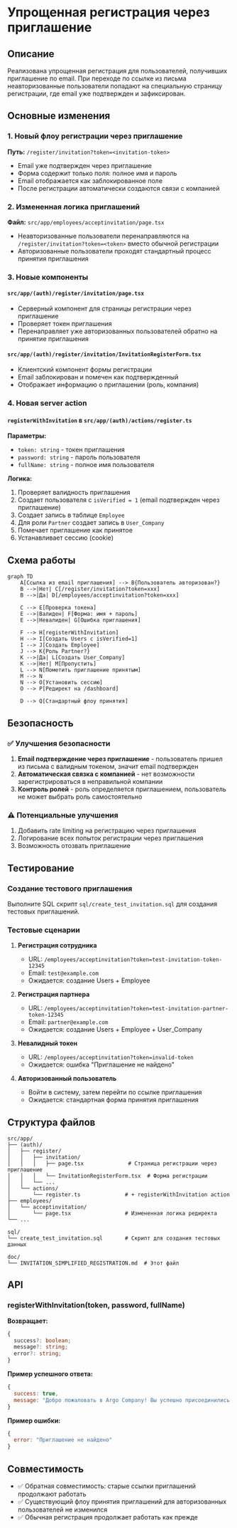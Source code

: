 # Упрощенная регистрация через приглашение

## Описание

Реализована упрощенная регистрация для пользователей, получивших приглашение по email. При переходе по ссылке из письма неавторизованные пользователи попадают на специальную страницу регистрации, где email уже подтвержден и зафиксирован.

## Основные изменения

### 1. Новый флоу регистрации через приглашение

**Путь:** `/register/invitation?token=<invitation-token>`

- Email уже подтвержден через приглашение
- Форма содержит только поля: полное имя и пароль
- Email отображается как заблокированное поле
- После регистрации автоматически создаются связи с компанией

### 2. Измененная логика приглашений

**Файл:** `src/app/employees/acceptinvitation/page.tsx`

- Неавторизованные пользователи перенаправляются на `/register/invitation?token=<token>` вместо обычной регистрации
- Авторизованные пользователи проходят стандартный процесс принятия приглашения

### 3. Новые компоненты

#### `src/app/(auth)/register/invitation/page.tsx`
- Серверный компонент для страницы регистрации через приглашение
- Проверяет токен приглашения
- Перенаправляет уже авторизованных пользователей обратно на принятие приглашения

#### `src/app/(auth)/register/invitation/InvitationRegisterForm.tsx`
- Клиентский компонент формы регистрации
- Email заблокирован и помечен как подтвержденный
- Отображает информацию о приглашении (роль, компания)

### 4. Новая server action

#### `registerWithInvitation` в `src/app/(auth)/actions/register.ts`

**Параметры:**
- `token: string` - токен приглашения
- `password: string` - пароль пользователя
- `fullName: string` - полное имя пользователя

**Логика:**
1. Проверяет валидность приглашения
2. Создает пользователя с `isVerified = 1` (email подтвержден через приглашение)
3. Создает запись в таблице `Employee`
4. Для роли `Partner` создает запись в `User_Company`
5. Помечает приглашение как принятое
6. Устанавливает сессию (cookie)

## Схема работы

```mermaid
graph TD
    A[Ссылка из email приглашения] --> B{Пользователь авторизован?}
    B -->|Нет| C[/register/invitation?token=xxx]
    B -->|Да| D[/employees/acceptinvitation?token=xxx]
    
    C --> E[Проверка токена]
    E -->|Валиден| F[Форма: имя + пароль]
    E -->|Невалиден| G[Ошибка приглашения]
    
    F --> H[registerWithInvitation]
    H --> I[Создать Users с isVerified=1]
    I --> J[Создать Employee]
    J --> K{Роль Partner?}
    K -->|Да| L[Создать User_Company]
    K -->|Нет| M[Пропустить]
    L --> N[Пометить приглашение принятым]
    M --> N
    N --> O[Установить сессию]
    O --> P[Редирект на /dashboard]
    
    D --> Q[Стандартный флоу принятия]
```

## Безопасность

### ✅ Улучшения безопасности
1. **Email подтверждение через приглашение** - пользователь пришел из письма с валидным токеном, значит email подтвержден
2. **Автоматическая связка с компанией** - нет возможности зарегистрироваться в неправильной компании
3. **Контроль ролей** - роль определяется приглашением, пользователь не может выбрать роль самостоятельно

### ⚠️ Потенциальные улучшения
1. Добавить rate limiting на регистрацию через приглашения
2. Логирование всех попыток регистрации через приглашения
3. Возможность отозвать приглашение

## Тестирование

### Создание тестового приглашения
Выполните SQL скрипт `sql/create_test_invitation.sql` для создания тестовых приглашений.

### Тестовые сценарии

1. **Регистрация сотрудника**
   - URL: `/employees/acceptinvitation?token=test-invitation-token-12345`
   - Email: `test@example.com`
   - Ожидается: создание Users + Employee

2. **Регистрация партнера**
   - URL: `/employees/acceptinvitation?token=test-invitation-partner-token-12345`
   - Email: `partner@example.com`
   - Ожидается: создание Users + Employee + User_Company

3. **Невалидный токен**
   - URL: `/employees/acceptinvitation?token=invalid-token`
   - Ожидается: ошибка "Приглашение не найдено"

4. **Авторизованный пользователь**
   - Войти в систему, затем перейти по ссылке приглашения
   - Ожидается: стандартная форма принятия приглашения

## Структура файлов

```
src/app/
├── (auth)/
│   ├── register/
│   │   ├── invitation/
│   │   │   ├── page.tsx              # Страница регистрации через приглашение
│   │   │   └── InvitationRegisterForm.tsx  # Форма регистрации
│   │   └── ...
│   └── actions/
│       └── register.ts              # + registerWithInvitation action
├── employees/
│   └── acceptinvitation/
│       └── page.tsx                 # Измененная логика редиректа
└── ...

sql/
└── create_test_invitation.sql       # Скрипт для создания тестовых данных

doc/
└── INVITATION_SIMPLIFIED_REGISTRATION.md  # Этот файл
```

## API

### registerWithInvitation(token, password, fullName)

**Возвращает:**
```typescript
{
  success?: boolean;
  message?: string;
  error?: string;
}
```

**Пример успешного ответа:**
```javascript
{
  success: true,
  message: "Добро пожаловать в Argo Company! Вы успешно присоединились как сотрудник."
}
```

**Пример ошибки:**
```javascript
{
  error: "Приглашение не найдено"
}
```

## Совместимость

- ✅ Обратная совместимость: старые ссылки приглашений продолжают работать
- ✅ Существующий флоу принятия приглашений для авторизованных пользователей не изменился
- ✅ Обычная регистрация продолжает работать как прежде